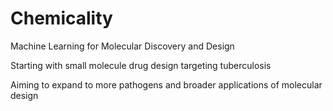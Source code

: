 # Chemicality
Machine Learning for Molecular Discovery and Design

Starting with small molecule drug design targeting tuberculosis

Aiming to expand to more pathogens and broader applications of molecular design

